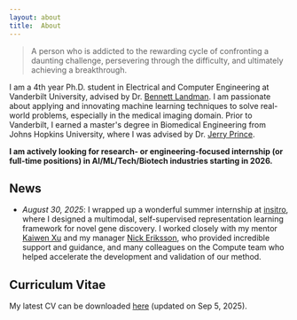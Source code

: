 ```yaml
---
layout: about
title:  About
---
```


> A person who is addicted to the rewarding cycle of confronting a daunting challenge, persevering through the difficulty, and ultimately achieving a breakthrough.

I am a 4th year Ph.D. student in Electrical and Computer Engineering at Vanderbilt University, advised by Dr. [Bennett Landman](https://my.vanderbilt.edu/masi/people/bennett-landman-ph-d/). I am passionate about applying and innovating machine learning techniques to solve real-world problems, especially in the medical imaging domain. Prior to Vanderbilt, I earned a master's degree in Biomedical Engineering from Johns Hopkins University, where I was advised by Dr. [Jerry Prince](https://iacl.ece.jhu.edu/index.php?title=Prince).


**I am actively looking for research- or engineering-focused internship (or full-time positions) in AI/ML/Tech/Biotech industries starting in 2026.**


## News
- *August 30, 2025*: I wrapped up a wonderful summer internship at [insitro](https://www.insitro.com/), where I designed a multimodal, self-supervised representation learning framework for novel gene discovery. I worked closely with my mentor [Kaiwen Xu](https://www.linkedin.com/in/kaiwen-algo/) and my manager [Nick Eriksson](https://www.nickeriksson.com/), who provided incredible support and guidance, and many colleagues on the Compute team who helped accelerate the development and validation of our method.


## Curriculum Vitae
My latest CV can be downloaded [here](\assets\cv\CV_Chenyu_Gao.pdf) (updated on Sep 5, 2025).
